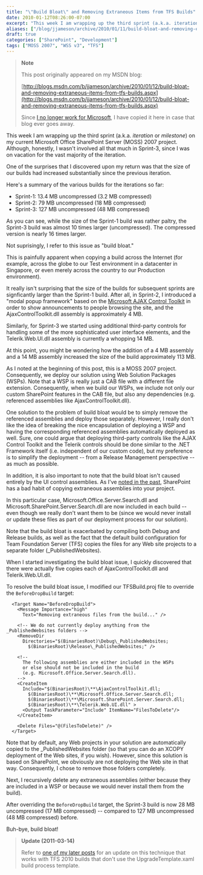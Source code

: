 ```yaml
---
title: "\"Build Bloat\" and Removing Extraneous Items from TFS Builds"
date: 2010-01-12T08:26:00-07:00
excerpt: "This week I am wrapping up the third sprint (a.k.a. iteration or milestone ) on my current Microsoft Office SharePoint Server (MOSS) 2007 project. Although, honestly, I wasn't involved all that much in Sprint-3, since I was on vacation for the vast majority..."
aliases: ["/blog/jjameson/archive/2010/01/11/build-bloat-and-removing-extraneous-items-from-tfs-builds.aspx", "/blog/jjameson/archive/2010/01/12/build-bloat-and-removing-extraneous-items-from-tfs-builds.aspx"]
draft: true
categories: ["SharePoint", "Development"]
tags: ["MOSS 2007", "WSS v3", "TFS"]
---
```


> **Note**
>
> This post originally appeared on my MSDN blog:
>
> [http://blogs.msdn.com/b/jjameson/archive/2010/01/12/build-bloat-and-removing-extraneous-items-from-tfs-builds.aspx](http://blogs.msdn.com/b/jjameson/archive/2010/01/12/build-bloat-and-removing-extraneous-items-from-tfs-builds.aspx)
>
> Since [I no longer work for Microsoft](/blog/jjameson/2011/09/02/last-day-with-microsoft), I have copied it here in case that blog ever goes away.

This week I am wrapping up the third sprint (a.k.a. *iteration* or *milestone*) on my current Microsoft Office SharePoint Server (MOSS) 2007 project. Although, honestly, I wasn't involved all that much in Sprint-3, since I was on vacation for the vast majority of the iteration.

One of the surprises that I discovered upon my return was that the size of our builds had increased substantially since the previous iteration.

Here's a summary of the various builds for the iterations so far:

- Sprint-1: 13.4 MB uncompressed (3.2 MB compressed)
- Sprint-2: 79 MB uncompressed (18 MB compressed)
- Sprint-3: 127 MB uncompressed (48 MB compressed)

As you can see, while the size of the Sprint-1 build was rather paltry, the Sprint-3 build was almost 10 times larger (uncompressed). The compressed version is nearly 16 times larger.

Not suprisingly, I refer to this issue as "build bloat."

This is painfully apparent when copying a build across the Internet (for example, across the globe to our Test environment in a datacenter in Singapore, or even merely across the country to our Production environment).

It really isn't surprising that the size of the builds for subsequent sprints are signficantly larger than the Sprint-1 build. After all, in Sprint-2, I introduced a "modal popup framework" based on the [Microsoft AJAX Control Toolkit](http://www.asp.net/ajax) in order to show announcements to people browsing the site, and the AjaxControlToolkit.dll assembly is approximately 4 MB.

Similarly, for Sprint-3 we started using additional third-party controls for handling some of the more sophisticated user interface elements, and the Telerik.Web.UI.dll assembly is currently a whopping 14 MB.

At this point, you might be wondering how the addition of a 4 MB assembly and a 14 MB assembly increased the size of the build approximately 113 MB.

As I noted at the beginning of this post, this is a MOSS 2007 project. Consequently, we deploy our solution using Web Solution Packages (WSPs). Note that a WSP is really just a CAB file with a different file extension. Consequently, when we build our WSPs, we include not only our custom SharePoint features in the CAB file, but also any dependencies (e.g. referenced assemblies like AjaxControlToolkit.dll).

One solution to the problem of build bloat would be to simply remove the referenced assemblies and deploy those separately. However, I really don't like the idea of breaking the nice encapsulation of deploying a WSP and having the corresponding referenced assemblies automatically deployed as well. Sure, one could argue that deploying third-party controls like the AJAX Control Toolkit and the Telerik controls should be done similar to the .NET Framework itself (i.e. independent of our custom code), but my preference is to simplify the deployment -- from a Release Management perspective -- as much as possible.

In addition, it is also important to note that the build bloat isn't caused entirely by the UI control assemblies. As I've [noted in the past](/blog/jjameson/2009/03/30/extraneous-sharepoint-assemblies), SharePoint has a bad habit of copying extraneous assemblies into your project.

In this particular case, Microsoft.Office.Server.Search.dll and Microsoft.SharePoint.Server.Search.dll are now included in each build -- even though we really don't want them to be (since we would never install or update these files as part of our deployment process for our solution).

Note that the build bloat is exacerbated by compiling both Debug and Release builds, as well as the fact that the default build configuration for Team Foundation Server (TFS) copies the files for any Web site projects to a separate folder (\_PublishedWebsites).

When I started investigating the build bloat issue, I quickly discovered that there were actually five copies each of AjaxControlToolkit.dll and Telerik.Web.UI.dll.

To resolve the build bloat issue, I modified our TFSBuild.proj file to override the `BeforeDropBuild` target:

```
  <Target Name="BeforeDropBuild">
    <Message Importance="high"
      Text="Removing extraneous files from the build..." />

    <!-- We do not currently deploy anything from the _PublishedWebsites folders -->
    <RemoveDir
      Directories="$(BinariesRoot)\Debug\_PublishedWebsites;
        $(BinariesRoot)\Release\_PublishedWebsites;" />

    <!--
      The following assemblies are either included in the WSPs
      or else should not be included in the build
      (e.g. Microsoft.Office.Server.Search.dll).
    -->
    <CreateItem
      Include="$(BinariesRoot)\**\AjaxControlToolkit.dll;
        $(BinariesRoot)\**\Microsoft.Office.Server.Search.dll;
        $(BinariesRoot)\**\Microsoft.SharePoint.Server.Search.dll;
        $(BinariesRoot)\**\Telerik.Web.UI.dll" >
      <Output TaskParameter="Include" ItemName="FilesToDelete"/>
    </CreateItem>

    <Delete Files="@(FilesToDelete)" />
  </Target>
```

Note that by default, any Web projects in your solution are automatically copied to the \_PublishedWebsites folder (so that you can do an XCOPY deployment of the Web sites, if you wish). However, since this solution is based on SharePoint, we obviously are not deploying the Web site in that way. Consequently, I chose to remove those folders completely.

Next, I recursively delete any extraneous assemblies (either because they are included in a WSP or because we would never install them from the build).

After overriding the `BeforeDropBuild` target, the Sprint-3 build is now 28 MB uncompressed (17 MB compressed) -- compared to 127 MB uncompressed (48 MB compressed) before.

Buh-bye, build bloat!

> **Update (2011-03-14)**
>
> Refer to [one of my later posts](/blog/jjameson/2011/03/14/quot-build-bloat-quot-part-2-a-k-a-removing-extraneous-items-from-sharepoint-visual-studio-projects) for an update on this technique that works with TFS 2010 builds that don't use the UpgradeTemplate.xaml build process template.

